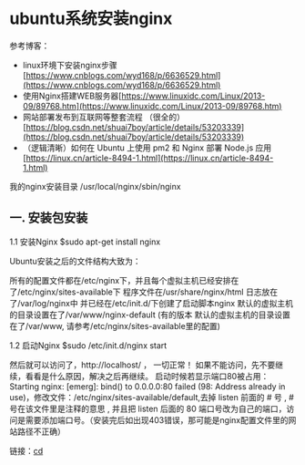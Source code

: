 # ubuntu系统安装nginx

参考博客：

- linux环境下安装nginx步骤[https://www.cnblogs.com/wyd168/p/6636529.html](https://www.cnblogs.com/wyd168/p/6636529.html)
- 使用Nginx搭建WEB服务器[https://www.linuxidc.com/Linux/2013-09/89768.htm](https://www.linuxidc.com/Linux/2013-09/89768.htm)
- 网站部署发布到互联网等整套流程 （很全的）[https://blog.csdn.net/shuai7boy/article/details/53203339](https://blog.csdn.net/shuai7boy/article/details/53203339)
- （逻辑清晰）如何在 Ubuntu 上使用 pm2 和 Nginx 部署 Node.js 应用 [https://linux.cn/article-8494-1.html](https://linux.cn/article-8494-1.html)

我的nginx安装目录  /usr/local/nginx/sbin/nginx

## 一. 安装包安装

1.1 安装Nginx
$sudo apt-get install nginx

Ubuntu安装之后的文件结构大致为：

所有的配置文件都在/etc/nginx下，并且每个虚拟主机已经安排在了/etc/nginx/sites-available下
程序文件在/usr/share/nginx/html
日志放在了/var/log/nginx中
并已经在/etc/init.d/下创建了启动脚本nginx
默认的虚拟主机的目录设置在了/var/www/nginx-default (有的版本 默认的虚拟主机的目录设置在了/var/www, 请参考/etc/nginx/sites-available里的配置)

1.2 启动Nginx
$sudo /etc/init.d/nginx start

然后就可以访问了，http://localhost/ ， 一切正常！
如果不能访问，先不要继续，看看是什么原因，解决之后再继续。
启动时候若显示端口80被占用： Starting nginx: [emerg]: bind() to 0.0.0.0:80 failed (98: Address already in use)，修改文件：/etc/nginx/sites-available/default,去掉 listen 前面的 # 号 , # 号在该文件里是注释的意思 , 并且把 listen 后面的 80 端口号改为自己的端口，访问是需要添加端口号。（安装完后如出现403错误，那可能是nginx配置文件里的网站路径不正确）

链接：[cd](https://www.jianshu.com/p/7cb1a824333e)